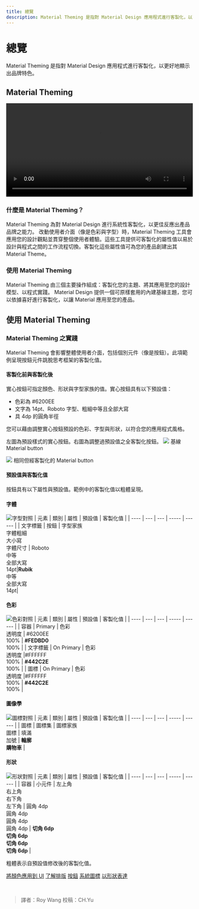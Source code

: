 ```yaml
---
title: 總覽
description: Material Theming 是指對 Material Design 應用程式進行客製化，以更好地顯示出品牌特色。
---
```


# 總覽

Material Theming 是指對 Material Design 應用程式進行客製化，以更好地顯示出品牌特色。

## Material Theming
<video src="https://kstatic.googleusercontent.com/files/778070856667dfa70e5450294dfb25cf15a5502f5bb58da253ee9023aab9a163a31366256985ab922c1a168297c7e471fe15e549267f7994a2aa5815855b95da" width="100%" controls=""></video>

### 什麼是 Material Theming？

Material Theming 為對 Material Design 進行系統性客製化，以更佳反應出產品品牌之能力。
改動使用者介面（像是色彩與字型）時，Material Theming 工具會應用您的設計觀點並貫穿整個使用者體驗。這些工具提供可客製化的屬性值以易於設計與程式之間的工作流程切換。客製化這些屬性值可為您的產品創建出其 Material Theme。


### 使用 Material Theming

Material Theming 由三個主要操作組成：客製化您的主題、將其應用至您的設計模型、以程式實踐。
Material Design 提供一個可原樣套用的內建基線主題，您可以依據喜好進行客製化，以讓 Material 應用至您的產品。

## 使用 Material Theming

### Material Theming 之實踐

Material Theming 會影響整體使用者介面，包括個別元件（像是按鈕）。此項範例呈現按鈕元件跳脫思考框架的客製化值。

#### 客製化前與客製化後

實心按鈕可指定顏色、形狀與字型家族的值。實心按鈕具有以下預設值：
- 色彩為 #6200EE
- 文字為 14pt、Roboto 字型、粗細中等且全部大寫
- 具 4dp 的圓角半徑

您可以藉由調整實心按鈕預設的色彩、字型與形狀，以符合您的應用程式風格。

左圖為預設樣式的實心按鈕。右圖為調整過預設值之全客製化按鈕。
![](https://lh3.googleusercontent.com/YmlQESIV4AHbo2NXNlaUOiu0fxgtCvWCPgESZBLuVUeDDZUHz2vBxhvxyfCcMSiuL_12nGTNiO557jwLWqq15w_Duj5xef8_25RHtw=w1064-v0)
基線 Material button

![](https://lh3.googleusercontent.com/ea6oS5IifBZQHXzh0BCKo4J-0PRbms5za3YPu6sshF4VYvHJgbU52skHL8oUSuRbwY4_OAkRZ-s9dQhtiPeBszw_RJAZeuHgkwYTnSU=w1064-v0)
相同但經客製化的 Material button


#### 預設值與客製化值

按鈕具有以下屬性與預設值。範例中的客製化值以粗體呈現。

#### 字體

![字型對照](https://lh3.googleusercontent.com/eVBeKZt_woP9ouvCo45qaJoVZpVap-IgPSHAIISCTn6hOsIOADTLtIdluUan4ZnCHGd45JzczxXgVfnpSLLCUCbDDUh2Ttpzuect=w1064-v0)
| 元素 | 類別 | 屬性 | 預設值 | 客製化值 |
| ---- | --- | --- | ----- | ------ |
| 文字標籤 | 按鈕 | 字型家族<br/>字體粗細<br/>大小寫<br/>字體尺寸 | Roboto<br/>中等<br/>全部大寫<br/>14pt|**Rubik**<br/>中等<br/>全部大寫<br/>14pt|

#### 色彩

![色彩對照](https://lh3.googleusercontent.com/lK_fRuvrpZ83rmrsm8kRXvVlHrr4OINIIkrS85fiLyIpuRd72F5W4C_omCWzbaqQjoh3jojiZT5ZN-Mirplav5YUfovAmt8Wvr9ngw=w1064-v0)
| 元素 | 類別 | 屬性 | 預設值 | 客製化值 |
| ---- | --- | --- | ----- | ------ |
| 容器 | Primary | 色彩<br/>透明度 | #6200EE<br/>100% | **#FEDBD0**<br/>100% |
| 文字標籤 | On Primary | 色彩<br/>透明度 |#FFFFFF<br/>100% | **#442C2E**<br/>100% |
| 圖標 | On Primary | 色彩<br/>透明度 |#FFFFFF<br/>100% | **#442C2E**<br/>100% |

#### 圖像學

![圖標對照](https://lh3.googleusercontent.com/WC2q5sleMK6QU2DxZaNzYvyn8s8hCWsKfsaUjajMekSd5hnl6fYL9BPuCTZRG35IsKBHq1z7hQFl-fGuUy3jDgdUahcDatmCCmC3=w1064-v0)
| 元素 | 類別 | 屬性 | 預設值 | 客製化值 |
| ---- | --- | --- | ----- | ------ |
| 圖標 | 圖標集 | 圖標家族<br/>圖標 | 填滿<br/>加號 | **輪廓**<br/>**購物車** |

#### 形狀

![形狀對照](https://lh3.googleusercontent.com/yRSKUNAe2ksgA-hUM69CyCKmQwtqcg6jBOyyqgC3MwjV0CSDKtvLvuQBPXw0hXdogCfEyMVSt9T7sPtXg04faYewgLEeV2jUn2CK2g=w1064-v0)
| 元素 | 類別 | 屬性 | 預設值 | 客製化值 |
| ---- | --- | --- | ----- | ------ |
| 容器 | 小元件 | 左上角<br/>右上角<br/>右下角<br/>左下角 | 圓角 4dp<br/>圓角 4dp<br/>圓角 4dp<br/>圓角 4dp | **切角 6dp**<br/>**切角 6dp**<br/>**切角 6dp**<br/>**切角 6dp**  |

粗體表示自預設值修改後的客製化值。

[將顏色應用到 UI](https://hackmd.io/@8woaIZfRTNCpizQDzc-Cug/SJax1M-qD/https%3A%2F%2Fhackmd.io%2Fi7n6DNL6RguddY0RqHpwlg?fbclid=IwAR3yYvqjf64tL50FBIf6FAxEBbbbxFYkWmvfYmjRtpxbY3Vpj51b67rExTM)
[了解排版](https://hackmd.io/@8woaIZfRTNCpizQDzc-Cug/SJax1M-qD/https%3A%2F%2Fhackmd.io%2FTlSoxk64Sqa9gVLEtevE0Q?fbclid=IwAR3yYvqjf64tL50FBIf6FAxEBbbbxFYkWmvfYmjRtpxbY3Vpj51b67rExTM)
[按鈕](https://material.io/components/buttons)
[系統圖標](https://hackmd.io/@8woaIZfRTNCpizQDzc-Cug/SJax1M-qD/https%3A%2F%2Fhackmd.io%2Fz5l_fMKpQaGx-UlM3wdQRQ?fbclid=IwAR3yYvqjf64tL50FBIf6FAxEBbbbxFYkWmvfYmjRtpxbY3Vpj51b67rExTM)
[以形狀表達](https://hackmd.io/@8woaIZfRTNCpizQDzc-Cug/SJax1M-qD/https%3A%2F%2Fhackmd.io%2F9IvipY6fQmmuNCrcnmnqUg?fbclid=IwAR3yYvqjf64tL50FBIf6FAxEBbbbxFYkWmvfYmjRtpxbY3Vpj51b67rExTM)

<br>

> 譯者：Roy Wang
> 校稿：CH.Yu
